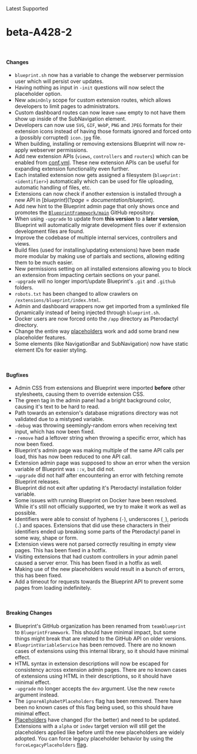 <span class="badge bg-success-subtle border border-success-subtle text-success-emphasis rounded-pill"><i class="bi bi-check-lg"></i> Latest</span>
<span class="badge bg-primary-subtle border border-primary-subtle text-primary-emphasis rounded-pill"><i class="bi bi-hash"></i> Supported</span>
# beta-A428-2
<br/>

#### Changes
- `blueprint.sh` now has a variable to change the webserver permission user which will persist over updates.
- Having nothing as input in `-init` questions will now select the placeholder option.
- New `adminOnly` scope for custom extension routes, which allows developers to limit pages to administrators.
- Custom dashboard routes can now leave `name` empty to not have them show up inside of the SubNavigation element.
- Developers can now use `SVG`, `GIF`, `WebP`, `PNG` and `JPEG` formats for their extension icons instead of having those formats ignored and forced onto a (possibly corrupted) `icon.jpg` file.
- When building, installing or removing extensions Blueprint will now re-apply webserver permissions.
- Add new extension APIs (`views`, `controllers` and `routers`) which can be enabled from [conf.yml](?page=documentation/confyml). These new extension APIs can be useful for expanding extension functionality even further.
- Each installed extension now gets assigned a filesystem (`blueprint:<identifier>`) automatically which can be used for file uploading, automatic handling of files, etc.
- Extensions can now check if another extension is installed through a new API in [$blueprint](?page=documentation/$blueprint).
- Add new hint to the Blueprint admin page that only shows once and promotes the [`BlueprintFramework/main`](https://github.com/BlueprintFramework/main) GitHub repository.
- When using `-upgrade` to update from **this version** to a **later version**, Blueprint will automatically migrate development files over if extension development files are found.
- Improve the codebase of multiple internal services, controllers and views.
- Build files (used for installing/updating extensions) have been made more modular by making use of partials and sections, allowing editing them to be much easier.
- New permissions setting on all installed extensions allowing you to block an extension from impacting certain sections on your panel.
- `-upgrade` will no longer import/update Blueprint's `.git` and `.github` folders.
- `robots.txt` has been changed to allow crawlers on `/extensions/blueprint/index.html`.
- Admin and dashboard wrappers now get imported from a symlinked file dynamically instead of being injected through `blueprint.sh`.
- Docker users are now forced onto the `/app` directory as Pterodactyl directory.
- Change the entire way [placeholders](?page=documentation/placeholders) work and add some brand new placeholder features.
- <tag type="hotfix"></tag> Some elements (like NavigationBar and SubNavigation) now have static element IDs for easier styling.

<br/>

#### Bugfixes
- Admin CSS from extensions and Blueprint were imported __before__ other stylesheets, causing them to override extension CSS.
- The green tag in the admin panel had a bright background color, causing it's text to be hard to read.
- Path towards an extension's database migrations directory was not validated due to a mistyped variable.
- `-debug` was throwing seemingly-random errors when receiving text input, which has now been fixed.
- `-remove` had a leftover string when throwing a specific error, which has now been fixed.
- Blueprint's admin page was making multiple of the same API calls per load, this has now been reduced to one API call.
- Extension admin page was supposed to show an error when the version variable of Blueprint was `::v`, but did not.
- `-upgrade` did not half after encountering an error with fetching remote Blueprint releases.
- Blueprint did not exit after updating it's Pterodactyl installation folder variable.
- Some issues with running Blueprint on Docker have been resolved. While it's still not officially supported, we try to make it work as well as possible.
- Identifiers were able to consist of hyphens (`-`), underscores (`_`), periods (`.`) and spaces. Extensions that did use these characters in their identifiers ended up breaking some parts of the Pterodactyl panel in some way, shape or form.
- <tag type="hotfix"></tag> Extension views were not parsed correctly resulting in empty view pages. This has been fixed in a hotfix.
- <tag type="hotfix"></tag> Visiting extensions that had custom controllers in your admin panel caused a server error. This has been fixed in a hotfix as well.
- <tag type="hotfix"></tag> Making use of the new placeholders would result in a bunch of errors, this has been fixed.
- <tag type="hotfix"></tag> Add a timeout for requests towards the Blueprint API to prevent some pages from loading indefinitely.

<br/>

#### Breaking Changes
- Blueprint's GitHub organization has been renamed from `teamblueprint` to `BlueprintFramework`. This should have minimal impact, but some things might break that are related to the GitHub API on older versions.
- `BlueprintVariableService` has been removed. There are no known cases of extensions using this internal library, so it should have minimal effect.
- HTML syntax in extension descriptions will now be escaped for consistency across extension admin pages. There are no known cases of extensions using HTML in their descriptions, so it should have minimal effect.
- `-upgrade` no longer accepts the `dev` argument. Use the new `remote` argument instead.
- The `ignoreAlphabetPlaceholders` flag has been removed. There have been no known cases of this flag being used, so this should have minimal effect.
- [Placeholders](?page=documentation/placeholders) have changed (for the better) and need to be updated. Extensions with a `alpha` or `indev` target version will still get the placeholders applied like before until the new placeholders are widely adopted. You can force legacy placeholder behavior by using the `forceLegacyPlaceholders` [flag](?page=documentation/flags).